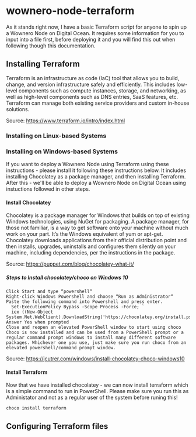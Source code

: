 # wownero-node-terraform
As it stands right now, I have a basic Terraform script for anyone to spin up a Wownero Node on Digital Ocean. It requires some information for you to input into a file first, before deploying it and you will find this out when following though this documentation.

## Installing Terraform
Terraform is an infrastructure as code (IaC) tool that allows you to build, change, and version infrastructure safely and efficiently. This includes low-level components such as compute instances, storage, and networking, as well as high-level components such as DNS entries, SaaS features, etc. Terraform can manage both existing service providers and custom in-house solutions.
 
  Source: https://www.terraform.io/intro/index.html

### Installing on Linux-based Systems

### Installing on Windows-based Systems
If you want to deploy a Wownero Node using Terraform using these instructions - please install it following these instructions below. It includes installing Chocolatey as a package manager, and then installing Terraform. After this - we'll be able to deploy a Wownero Node on Digital Ocean using instuctions followed in other steps.

#### Install Chocolatey
Chocolatey is a package manager for Windows that builds on top of existing Windows technologies, using NuGet for packaging. A package manager, for those not familiar, is a way to get software onto your machine without much work on your part. It’s the Windows equivalent of yum or apt-get. Chocolatey downloads applications from their official distribution point and then installs, upgrades, uninstalls and configures them silently on your machine, including dependencies, per the instructions in the package.

  Source: https://puppet.com/blog/chocolatey-what-it/
##### Steps to Install chocolatey/choco on Windows 10
    Click Start and type “powershell“
    Right-click Windows Powershell and choose “Run as Administrator“
    Paste the following command into Powershell and press enter.
      Set-ExecutionPolicy Bypass -Scope Process -Force; `
      iex ((New-Object System.Net.WebClient).DownloadString('https://chocolatey.org/install.ps1'))
    Answer Yes when prompted
    Close and reopen an elevated PowerShell window to start using choco
    Choco is now installed and can be used from a PowerShell prompt or a regular command prompt windows to install many different software packages. Whichever one you use, just make sure you run choco from an elevated powershell/command prompt window.
  Source: https://jcutrer.com/windows/install-chocolatey-choco-windows10

#### Install Terraform
Now that we have installed chocolatey - we can now install terraform which is a simple command to run in PowerShell.  Please make sure you run this as Administator and not as a regular user of the system before runing this!

`choco install terraform`

## Configuring Terraform files

